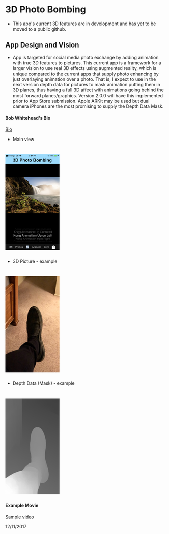 # 3D Photo Bombing
- This app's current 3D features are in development and has yet to be moved to a public github.

## App Design and Vision

- App is targeted for social media photo exchange by adding animation with true 3D features to pictures.  This current app is a framework for a larger vision to use real 3D effects using augmented reality, which is unique compared to the current apps that supply photo enhancing by just overlaying animation over a photo. That is, I expect to use in the next version depth data for pictures to mask animation putting them in 3D planes, thus having a full 3D affect with animations going behind the most forward planes/graphics. Version 2.0.0 will have this implemented prior to App Store submission. Apple ARKit may be used but dual camera iPhones are the most promising to supply the Depth Data Mask.

#### Bob Whitehead's Bio

[Bio](http://wampage.com/BobBio)

- Main view
# <img src="3DPhotoBomb.png" width="170" height="300" />

- 3D Picture - example
# <img src="IMG_0007.jpg" width="170" height="300" />

- Depth Data (Mask) - example
# <img src="IMG_0006.jpg" width="170" height="300" />

#### Example Movie

[Sample video](3DPhotoBombing/renderedMovie.mp4)

12/11/2017
